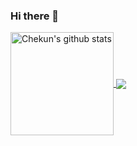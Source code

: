 ### Hi there 👋

<!--
**chekun/chekun** is a ✨ _special_ ✨ repository because its `README.md` (this file) appears on your GitHub profile.

Here are some ideas to get you started:

- 🔭 I’m currently working on ...
- 🌱 I’m currently learning ...
- 👯 I’m looking to collaborate on ...
- 🤔 I’m looking for help with ...
- 💬 Ask me about ...
- 📫 How to reach me: ...
- 😄 Pronouns: ...
- ⚡ Fun fact: ...
-->

<a href="https://github.com/hex-ci">
  <img align="center" height="165" src="https://hex-stats.vercel.app/api?username=chekun&show_icons=true&include_all_commits=true" alt="Chekun's github stats">
</a>
<a href="https://github.com/hex-ci">
  <img align="center" src="https://hex-stats.vercel.app/api/top-langs/?username=chekun&layout=compact">
</a>

